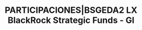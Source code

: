 ---
layout: asset
title: PARTICIPACIONES|BSGEDA2 LX BlackRock Strategic Funds - Gl
isin: LU1251621188
---